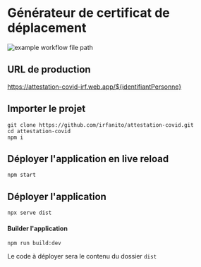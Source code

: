 # Générateur de certificat de déplacement
![example workflow file path](https://github.com/irfanito/attestation-covid/workflows/.github/workflows/main.yml/badge.svg)
## URL de production
https://attestation-covid-irf.web.app/${identifiantPersonne}

## Importer le projet
```console
git clone https://github.com/irfanito/attestation-covid.git
cd attestation-covid
npm i
```

## Déployer l'application en live reload
```console
npm start
```

## Déployer l'application
```console
npx serve dist
```

#### Builder l'application
```console
npm run build:dev
```
Le code à déployer sera le contenu du dossier `dist`
